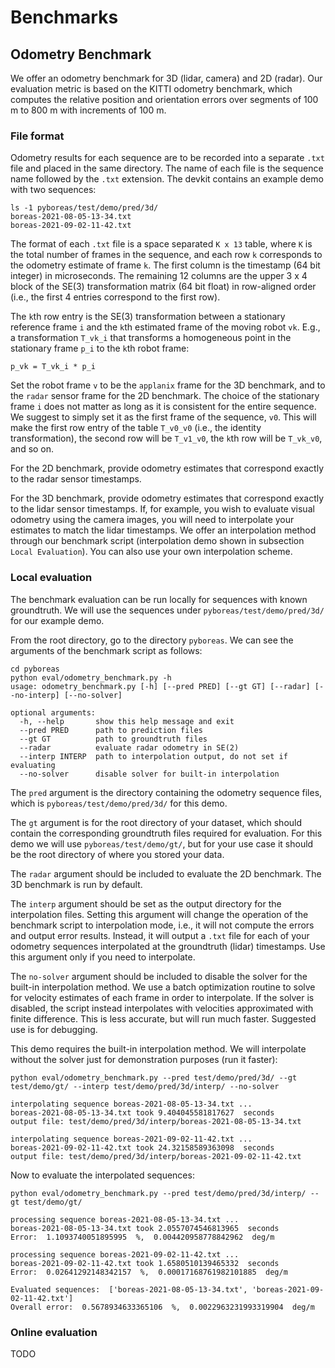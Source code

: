 # Benchmarks
## Odometry Benchmark
We offer an odometry benchmark for 3D (lidar, camera) and 2D (radar). Our evaluation metric is based on the KITTI odometry benchmark, which computes the relative position and orientation errors over segments of 100 m to 800 m with increments of 100 m.

### File format
Odometry results for each sequence are to be recorded into a separate `.txt` file and placed in the same directory. The name of each file is the sequence name followed by the `.txt` extension. The devkit contains an example demo with two sequences:
```
ls -1 pyboreas/test/demo/pred/3d/
boreas-2021-08-05-13-34.txt  
boreas-2021-09-02-11-42.txt
```

The format of each `.txt` file is a space separated `K x 13` table, where `K` is the total number of frames in the sequence, and each row `k` corresponds to the odometry estimate of frame `k`. The first column is the timestamp (64 bit integer) in microseconds. The remaining 12 columns are the upper 3 x 4 block of the SE(3) transformation matrix (64 bit float) in row-aligned order (i.e., the first 4 entries correspond to the first row).

The `k`th row entry is the SE(3) transformation between a stationary reference frame `i` and the `k`th estimated frame of the moving robot `vk`. E.g., a transformation `T_vk_i` that transforms a homogeneous point in the stationary frame `p_i` to the `k`th robot frame:
```
p_vk = T_vk_i * p_i
```
Set the robot frame `v` to be the `applanix` frame for the 3D benchmark, and to the `radar` sensor frame for the 2D benchmark. The choice of the stationary frame `i` does not matter as long as it is consistent for the entire sequence. We suggest to simply set it as the first frame of the sequence, `v0`. This will make the first row entry of the table `T_v0_v0` (i.e., the identity transformation), the second row will be `T_v1_v0`, the `k`th row will be `T_vk_v0`, and so on.

For the 2D benchmark, provide odometry estimates that correspond exactly to the radar sensor timestamps.

For the 3D benchmark, provide odometry estimates that correspond exactly to the lidar sensor timestamps. If, for example, you wish to evaluate visual odometry using the camera images, you will need to interpolate your estimates to match the lidar timestamps. We offer an interpolation method through our benchmark script (interpolation demo shown in subsection `Local Evaluation`). You can also use your own interpolation scheme.

### Local evaluation
The benchmark evaluation can be run locally for sequences with known groundtruth. We will use the sequences under `pyboreas/test/demo/pred/3d/` for our example demo.

From the root directory, go to the directory `pyboreas`. We can see the arguments of the benchmark script as follows:
```
cd pyboreas
python eval/odometry_benchmark.py -h
usage: odometry_benchmark.py [-h] [--pred PRED] [--gt GT] [--radar] [--no-interp] [--no-solver]

optional arguments:
  -h, --help       show this help message and exit
  --pred PRED      path to prediction files
  --gt GT          path to groundtruth files
  --radar          evaluate radar odometry in SE(2)
  --interp INTERP  path to interpolation output, do not set if evaluating
  --no-solver      disable solver for built-in interpolation
```
The `pred` argument is the directory containing the odometry sequence files, which is `pyboreas/test/demo/pred/3d/` for this demo. 

The `gt` argument is for the root directory of your dataset, which should contain the corresponding groundtruth files required for evaluation. For this demo we will use `pyboreas/test/demo/gt/`, but for your use case it should be the root directory of where you stored your data.

The `radar` argument should be included to evaluate the 2D benchmark. The 3D benchmark is run by default.

The `interp` argument should be set as the output directory for the interpolation files. Setting this argument will change the operation of the benchmark script to interpolation mode, i.e., it will not compute the errors and output error results. Instead, it will output a `.txt` file for each of your odometry sequences interpolated at the groundtruth (lidar) timestamps. Use this argument only if you need to interpolate.

The `no-solver` argument should be included to disable the solver for the built-in interpolation method. We use a batch optimization routine to solve for velocity estimates of each frame in order to interpolate. If the solver is disabled, the script instead interpolates with velocities approximated with finite difference. This is less accurate, but will run much faster. Suggested use is for debugging.

This demo requires the built-in interpolation method. We will interpolate without the solver just for demonstration purposes (run it faster):
```
python eval/odometry_benchmark.py --pred test/demo/pred/3d/ --gt test/demo/gt/ --interp test/demo/pred/3d/interp/ --no-solver

interpolating sequence boreas-2021-08-05-13-34.txt ...
boreas-2021-08-05-13-34.txt took 9.404045581817627  seconds
output file: test/demo/pred/3d/interp/boreas-2021-08-05-13-34.txt 

interpolating sequence boreas-2021-09-02-11-42.txt ...
boreas-2021-09-02-11-42.txt took 24.32158589363098  seconds
output file: test/demo/pred/3d/interp/boreas-2021-09-02-11-42.txt
```

Now to evaluate the interpolated sequences:
```
python eval/odometry_benchmark.py --pred test/demo/pred/3d/interp/ --gt test/demo/gt/

processing sequence boreas-2021-08-05-13-34.txt ...
boreas-2021-08-05-13-34.txt took 2.0557074546813965  seconds
Error:  1.1093740051895995  %,  0.004420958778842962  deg/m 

processing sequence boreas-2021-09-02-11-42.txt ...
boreas-2021-09-02-11-42.txt took 1.6580510139465332  seconds
Error:  0.02641292148342157  %,  0.00017168761982101885  deg/m 

Evaluated sequences:  ['boreas-2021-08-05-13-34.txt', 'boreas-2021-09-02-11-42.txt']
Overall error:  0.5678934633365106  %,  0.0022963231993319904  deg/m
```

### Online evaluation
TODO
